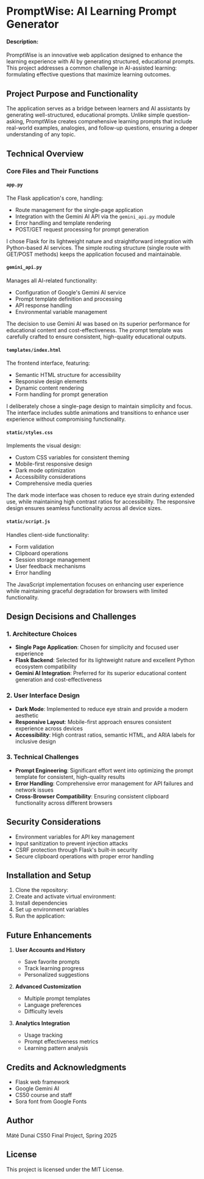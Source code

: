 # PromptWise: AI Learning Prompt Generator
#### Description: 

PromptWise is an innovative web application designed to enhance the learning experience with AI by generating structured, educational prompts. This project addresses a common challenge in AI-assisted learning: formulating effective questions that maximize learning outcomes.

## Project Purpose and Functionality

The application serves as a bridge between learners and AI assistants by generating well-structured, educational prompts. Unlike simple question-asking, PromptWise creates comprehensive learning prompts that include real-world examples, analogies, and follow-up questions, ensuring a deeper understanding of any topic.

## Technical Overview

### Core Files and Their Functions

#### `app.py`
The Flask application's core, handling:
- Route management for the single-page application
- Integration with the Gemini AI API via the `gemini_api.py` module
- Error handling and template rendering
- POST/GET request processing for prompt generation

I chose Flask for its lightweight nature and straightforward integration with Python-based AI services. The simple routing structure (single route with GET/POST methods) keeps the application focused and maintainable.

#### `gemini_api.py`
Manages all AI-related functionality:
- Configuration of Google's Gemini AI service
- Prompt template definition and processing
- API response handling
- Environmental variable management

The decision to use Gemini AI was based on its superior performance for educational content and cost-effectiveness. The prompt template was carefully crafted to ensure consistent, high-quality educational outputs.

#### `templates/index.html`
The frontend interface, featuring:
- Semantic HTML structure for accessibility
- Responsive design elements
- Dynamic content rendering
- Form handling for prompt generation

I deliberately chose a single-page design to maintain simplicity and focus. The interface includes subtle animations and transitions to enhance user experience without compromising functionality.

#### `static/styles.css`
Implements the visual design:
- Custom CSS variables for consistent theming
- Mobile-first responsive design
- Dark mode optimization
- Accessibility considerations
- Comprehensive media queries

The dark mode interface was chosen to reduce eye strain during extended use, while maintaining high contrast ratios for accessibility. The responsive design ensures seamless functionality across all device sizes.

#### `static/script.js`
Handles client-side functionality:
- Form validation
- Clipboard operations
- Session storage management
- User feedback mechanisms
- Error handling

The JavaScript implementation focuses on enhancing user experience while maintaining graceful degradation for browsers with limited functionality.

## Design Decisions and Challenges

### 1. Architecture Choices
- **Single Page Application**: Chosen for simplicity and focused user experience
- **Flask Backend**: Selected for its lightweight nature and excellent Python ecosystem compatibility
- **Gemini AI Integration**: Preferred for its superior educational content generation and cost-effectiveness

### 2. User Interface Design
- **Dark Mode**: Implemented to reduce eye strain and provide a modern aesthetic
- **Responsive Layout**: Mobile-first approach ensures consistent experience across devices
- **Accessibility**: High contrast ratios, semantic HTML, and ARIA labels for inclusive design

### 3. Technical Challenges
- **Prompt Engineering**: Significant effort went into optimizing the prompt template for consistent, high-quality results
- **Error Handling**: Comprehensive error management for API failures and network issues
- **Cross-Browser Compatibility**: Ensuring consistent clipboard functionality across different browsers

## Security Considerations

- Environment variables for API key management
- Input sanitization to prevent injection attacks
- CSRF protection through Flask's built-in security
- Secure clipboard operations with proper error handling

## Installation and Setup

1. Clone the repository:
2. Create and activate virtual environment:
3. Install dependencies
4. Set up environment variables
5. Run the application:

## Future Enhancements

1. **User Accounts and History**
   - Save favorite prompts
   - Track learning progress
   - Personalized suggestions

2. **Advanced Customization**
   - Multiple prompt templates
   - Language preferences
   - Difficulty levels

3. **Analytics Integration**
   - Usage tracking
   - Prompt effectiveness metrics
   - Learning pattern analysis

## Credits and Acknowledgments

- Flask web framework
- Google Gemini AI
- CS50 course and staff
- Sora font from Google Fonts

## Author
Máté Dunai
CS50 Final Project, Spring 2025

## License
This project is licensed under the MIT License.
